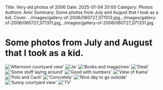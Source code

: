 Title: Very old photos of 2006
Date: 2025-01-04 20:00
Category: Photos
Authors: Amir
Summary: Some photos from July and August that I took as a kid.
Cover: ../images/gallery-of-2006/060727_071513.jpg,../images/gallery-of-2006/060727_071311.jpg,../images/gallery-of-2006/060727_071331.jpg

# Some photos from July and August that I took as a kid.

!['Afternoon courtyard view'](../images/gallery-of-2006/060801_163448.jpg '060801_163448.jpg')
!['Ja'](../images/gallery-of-2006/060731_131706.jpg '060731_131706.jpg')
!['Books and magazines'](../images/gallery-of-2006/060728_060150.jpg '060728_060150.jpg')
!['Desk'](../images/gallery-of-2006/060727_072048.jpg '060727_072048.jpg')
!['Some stuff laying around'](../images/gallery-of-2006/060727_071825.jpg '060727_071825.jpg')
!['Good with numbers'](../images/gallery-of-2006/060727_071732.jpg '060727_071732.jpg')
!['View of Kama'](../images/gallery-of-2006/060727_071552.jpg '060727_071552.jpg')
!['Pots and Cacti'](../images/gallery-of-2006/060727_071513.jpg '060727_071513.jpg')
!['Concretely'](../images/gallery-of-2006/060727_071331.jpg '060727_071331.jpg')
!['Nice day to go outside'](../images/gallery-of-2006/060727_071311.jpg '060727_071311.jpg')
!['Sunny courtyard view'](../images/gallery-of-2006/060727_071206.jpg '060727_071206.jpg')
!['TV'](../images/gallery-of-2006/060727_071030.jpg '060727_071030.jpg ')



